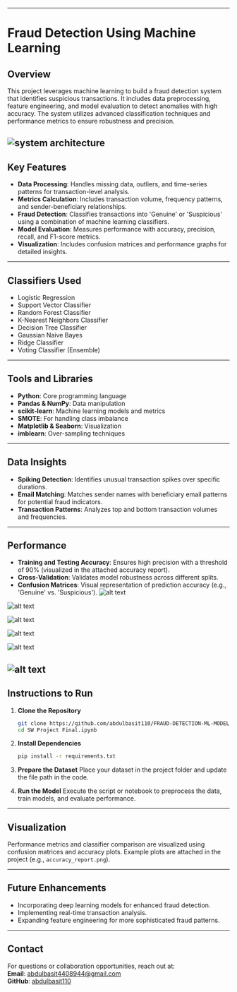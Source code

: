 
---

# Fraud Detection Using Machine Learning

## Overview
This project leverages machine learning to build a fraud detection system that identifies suspicious transactions. It includes data preprocessing, feature engineering, and model evaluation to detect anomalies with high accuracy. The system utilizes advanced classification techniques and performance metrics to ensure robustness and precision.

![system architecture](<system architecture.png>)
---

## Key Features
- **Data Processing**: Handles missing data, outliers, and time-series patterns for transaction-level analysis.
- **Metrics Calculation**: Includes transaction volume, frequency patterns, and sender-beneficiary relationships.
- **Fraud Detection**: Classifies transactions into 'Genuine' or 'Suspicious' using a combination of machine learning classifiers.
- **Model Evaluation**: Measures performance with accuracy, precision, recall, and F1-score metrics.
- **Visualization**: Includes confusion matrices and performance graphs for detailed insights.

---

## Classifiers Used
- Logistic Regression
- Support Vector Classifier
- Random Forest Classifier
- K-Nearest Neighbors Classifier
- Decision Tree Classifier
- Gaussian Naive Bayes
- Ridge Classifier
- Voting Classifier (Ensemble)

---

## Tools and Libraries
- **Python**: Core programming language
- **Pandas & NumPy**: Data manipulation
- **scikit-learn**: Machine learning models and metrics
- **SMOTE**: For handling class imbalance
- **Matplotlib & Seaborn**: Visualization
- **imblearn**: Over-sampling techniques

---

## Data Insights
- **Spiking Detection**: Identifies unusual transaction spikes over specific durations.
- **Email Matching**: Matches sender names with beneficiary email patterns for potential fraud indicators.
- **Transaction Patterns**: Analyzes top and bottom transaction volumes and frequencies.

---

## Performance
- **Training and Testing Accuracy**: Ensures high precision with a threshold of 90% (visualized in the attached accuracy report).
- **Cross-Validation**: Validates model robustness across different splits.
- **Confusion Matrices**: Visual representation of prediction accuracy (e.g., 'Genuine' vs. 'Suspicious').
![alt text](<accuracy report.png>)

![alt text](<Screenshot 2024-12-15 113416.png>)

![alt text](<Screenshot 2024-12-15 113547.png>)

![alt text](<Screenshot 2024-12-15 113644.png>)

![alt text](<Screenshot 2024-12-15 113753.png>)

![alt text](<Screenshot 2024-12-15 113832.png>)
---

## Instructions to Run
1. **Clone the Repository**
   ```bash
   git clone https://github.com/abdulbasit110/FRAUD-DETECTION-ML-MODEL.git
   cd SW Project Final.ipynb
   ```

2. **Install Dependencies**
   ```bash
   pip install -r requirements.txt
   ```

3. **Prepare the Dataset**
   Place your dataset in the project folder and update the file path in the code.

4. **Run the Model**
   Execute the script or notebook to preprocess the data, train models, and evaluate performance.

---

## Visualization
Performance metrics and classifier comparison are visualized using confusion matrices and accuracy plots. Example plots are attached in the project (e.g., `accuracy_report.png`).

---

## Future Enhancements
- Incorporating deep learning models for enhanced fraud detection.
- Implementing real-time transaction analysis.
- Expanding feature engineering for more sophisticated fraud patterns.

---

## Contact
For questions or collaboration opportunities, reach out at:  
**Email**: abdulbasit4408944@gmail.com  
**GitHub**: [abdulbasit110](https://github.com/abdulbasit110)

